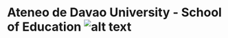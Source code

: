 # Ateneo de Davao University - School of Education ![alt text](https://www.addu.edu.ph/blog/2020/08/03/university-seal/)
